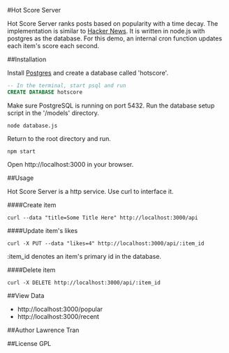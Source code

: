 #Hot Score Server

Hot Score Server ranks posts based on popularity with a time decay. The implementation is similar to [Hacker News](https://news.ycombinator.com). It is written in node.js with postgres as the database. For this demo, an internal cron function updates each item's score each second.

##Installation

Install [Postgres](http://www.postgresql.org/download/) and create a database called 'hotscore'.

```SQL
-- In the terminal, start psql and run
CREATE DATABASE hotscore
```
Make sure PostgreSQL is running on port 5432. Run the database setup script in the '/models' directory.

```Node
node database.js
```

Return to the root directory and run.
```Node
npm start
```
Open http://localhost:3000 in your browser.

##Usage

Hot Score Server is a http service. Use curl to interface it.

####Create item
```
curl --data "title=Some Title Here" http://localhost:3000/api
```
####Update item's likes
```
curl -X PUT --data "likes=4" http://localhost:3000/api/:item_id
```
:item_id denotes an item's primary id in the database.

####Delete item
```
curl -X DELETE http://localhost:3000/api/:item_id
```

##View Data
* http://localhost:3000/popular
* http://localhost:3000/recent

##Author
Lawrence Tran

##License
GPL
